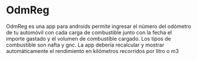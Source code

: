 # OdmReg
OdmReg es una app para androids permite ingresar el número del odómetro de tu automóvil con cada carga de combustible junto con la fecha el importe gastado y el volumen de combustible cargado. Los tipos de combustible son nafta y gnc. La app debería recalcular y mostrar automáticamente el rendimiento en kilómetros recorridos por litro o m3
